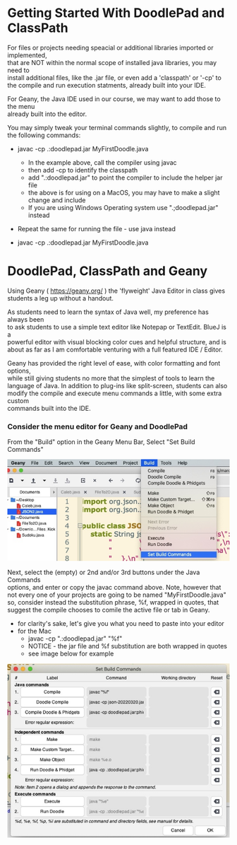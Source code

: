 # Getting Started With DoodlePad and ClassPath

For files or projects needing speacial or additional libraries imported or implemented,   
that are NOT within the normal scope of installed java libraries, you may need to  
install additional files, like the .jar file, or even add a 'classpath' or '-cp' to  
the compile and run execution statments, already built into your IDE.  

For Geany, the Java IDE used in our course, we may want to add those to the menu  
already built into the editor.  

You may simply tweak your terminal commands slightly, to compile and run the following commands:

* javac -cp .:doodlepad.jar MyFirstDoodle.java  

  * In the example above, call the compiler using javac
  * then add -cp to identify the classpath
  * add ".:doodlepad.jar" to point the compiler to include the helper jar file
  * the above is for using on a MacOS, you may have to make a slight change and include
  * If you are using Windows Operating system use ".;doodlepad.jar" instead

* Repeat the same for running the file - use java instead  

* javac -cp .:doodlepad.jar MyFirstDoodle.java  
  
# DoodlePad, ClassPath and Geany

Using Geany ( https://geany.org/ ) the 'flyweight' Java Editor in class gives students a leg up without a handout.  

As students need to learn the syntax of Java well, my preference has always been  
to ask students to use a simple text editor like Notepap or TextEdit.  BlueJ is a  
powerful editor with visual blocking color cues and helpful structure, and is  
about as far as I am comfortable venturing with a full featured IDE / Editor.  

Geany has provided the right level of ease, with color formatting and font options,  
while still giving students no more that the simplest of tools to learn the  
language of Java.  In addition to plug-ins like split-screen, students can also  
modify the compile and execute menu commands a little, with some extra custom  
commands built into the IDE.

### Consider the menu editor for Geany and DoodlePad

From the "Build" option in the Geany Menu Bar, Select "Set Build Commands"

![image of Geany Menu](/img/Geany_Menu.jpeg)

Next, select the (empty) or 2nd and/or 3rd buttons under the Java Commands  
options, and enter or copy the javac command above.  Note, however that  
not every one of your projects are going to be named "MyFirstDoodle.java"  
so, consider instead the substitution phrase, %f, wrapped in quotes, that
suggest the compile chooses to comile the active file or tab in Geany.

* for clarity's sake, let's give you what you need to paste into your editor  
* for the Mac
  * javac -cp ".:doodlepad.jar" "%f"
  * NOTICE - the jar file and %f substitution are both wrapped in quotes
  * see image below for example

![image of Geany Build Config](/img/Geany_Build_Cmds.jpeg)

